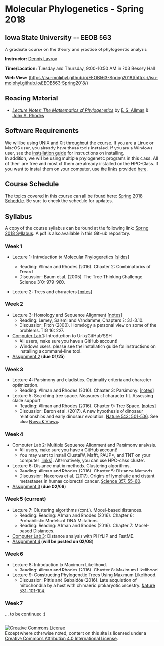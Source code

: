 # Molecular Phylogenetics - Spring 2018

## Iowa State University -- EEOB 563

A graduate course on the theory and practice of phylogenetic analysis

**Instructor:** [Dennis Lavrov](https://sites.google.com/site/dennislavrov/)

**Time/Location:** Tuesday and Thursday, 9:00-10:50 AM in 203 Bessey Hall 

**Web View:** [https://isu-molphyl.github.io/EEOB563-Spring2018](https://isu-molphyl.github.io/EEOB563-Spring2018/)

## Reading Material

* [*Lecture Notes: The Mathematics of Phylogenetics*](https://jarhodesuaf.github.io/PhyloBook.pdf) by [E. S. Allman]() & [John A. Rhodes](https://jarhodesuaf.github.io/)

## Software Requirements

We will be using UNIX and Git throughout the course. If you are a Linux or MacOS user, you already have these tools installed.
If you are a Windows user, see the [installation guide](https://isu-molphyl.github.io/EEOB563-Spring2018/install) for instructions on installing.  
In addition, we will be using multiple phylogenetic programs in this class. All of them are free and most of them are already installed on the HPC-Class.
If you want to install them on your computer, use the links provided [here](https://isu-molphyl.github.io/EEOB563-Spring2018/links).

## Course Schedule

The topics covered in this course can all be found here: [Spring 2018 Schedule](https://sites.google.com/site/eeob563/schedule2018).
Be sure to check the schedule for updates.

## Syllabus

A copy of the course syllabus can be found at the following link: [Spring 2018 Syllabus](https://sites.google.com/site/eeob563/syllabus). A pdf is also available in this GitHub repository.

### Week 1
* Lecture 1: Introduction to Molecular Phylogenetics [[slides](https://isu-molphyl.github.io/EEOB563-Spring2018/lecture_notes/01_09_18.pdf)]  
    * Reading: Allman and Rhodes (2016).  Chapter 2: Combinatorics of Trees I.  
    * Discussion: Baum et al. (2005). The Tree-Thinking Challenge.  Science 310: 979-980.  

* Lecture 2: Trees and characters [[notes](https://isu-molphyl.github.io/EEOB563-Spring2018/lecture_notes/01_11_18.pdf)]

### Week 2
* Lecture 3: Homology and Sequence Alignment [[notes](https://isu-molphyl.github.io/EEOB563-Spring2018/lecture_notes/01_16_18.pdf)]
    * Reading: Lemey, Salemi and Vandamme, Chapters 3: 3.1-3.10.  
    * Discussion: Fitch (2000). Homology a personal view on some of the problems. TIG 16: 227.
* [Computer Lab 1](https://isu-molphyl.github.io/EEOB563-Spring2018/computer_labs/lab1): Introduction to Unix/GitHub/SSH  
    * All users, make sure you have a GitHub account!
    * Windows users, please see the [installation guide](https://isu-molphyl.github.io/EEOB563-Spring2018/install) for instructions on installing a command-line tool.
* [Assignment 2](https://isu-molphyl.github.io/EEOB563-Spring2018/assignments/assignment2.pdf) (**due 01/25**)

### Week 3  
* Lecture 4: Parsimony and cladistics. Optimality criteria and character optimization.  
    * Reading:  Allman and Rhodes (2016).  Chapter 3: Parsimony. [[notes](https://isu-molphyl.github.io/EEOB563-Spring2018/lecture_notes/01_23-25_18.pdf)] 
* Lecture 5: Searching tree space. Measures of character fit. Assessing clade support.  
    * Reading: Allman and Rhodes (2016).  Chapter 9: Tree Space. [[notes](https://isu-molphyl.github.io/EEOB563-Spring2018/lecture_notes/01_23-25_18.pdf)] 
    * Discussion: Baron et al. (2017). A new hypothesis of dinosaur relationships and early dinosaur evolution. [Nature 543: 501-506](https://www.nature.com/articles/nature21700). 
    See also [News & Views](https://www.nature.com/articles/543494a). 

### Week 4  
* [Computer Lab 2](https://isu-molphyl.github.io/EEOB563-Spring2018/computer_labs/lab2): Multiple Sequence Alignment and Parsimony analysis.
    * All users, make sure you have a GitHub account!
    * You may want to install ClustalW, Mafft, PAUP*, and TNT on your computer [[links](https://isu-molphyl.github.io/EEOB563-Spring2018/links)]. Alternatively, you can use HPC-class cluster.
* Lecture 6: Distance matrix methods. Clustering algorithms.
    * Reading: Allman and Rhodes (2016).  Chapter 5: Distance Methods.
    * Discussion: Naxerova et al. (2017). Origins of lymphatic and distant metastases in human colorectal cancer. [Science 357, 55-60](http://science.sciencemag.org/content/357/6346/55).
* [Assignment 3](https://isu-molphyl.github.io/EEOB563-Spring2018/assignments/assignment3.pdf) (**due 02/06**)

### Week 5 (current)
* Lecture 7: Clustering algorithms (cont.). Model-based distances.
    * Reading: Reading: Allman and Rhodes (2016).  Chapter 6: Probabilistic Models of DNA Mutations. 
    * Reading: Reading: Allman and Rhodes (2016).  Chapter 7: Model-based Distances.
* [Computer Lab 3](https://isu-molphyl.github.io/EEOB563-Spring2018/computer_labs/lab3): Distance analysis with PHYLIP and FastME.
* [Assignment 4](https://isu-molphyl.github.io/EEOB563-Spring2018/assignments/assignment4.pdf) (**will be posted on 02/08**)

### Week 6
* Lecture 8: Introduction to Maximum Likelihood.
    * Reading: Allman and Rhodes (2016).  Chapter 8: Maximum Likelihood.
* Lecture 9: Constructing Phylogenetic Trees Using Maximum Likelihood.
    * Discussion: Pittis and Gabaldón (2016). Late acquisition of mitochondria by a host with chimaeric prokaryotic ancestry. [Nature 531: 101-104](https://www.nature.com/articles/nature16941).

### Week 7  
... to be continued :)


---
<a rel="license" href="http://creativecommons.org/licenses/by/4.0/"><img alt="Creative Commons License" style="border-width:0" src="https://i.creativecommons.org/l/by/4.0/88x31.png" /></a><br />Except where otherwise noted, content on this site is licensed under a <a rel="license" href="http://creativecommons.org/licenses/by/4.0/">Creative Commons Attribution 4.0 International License</a>.
